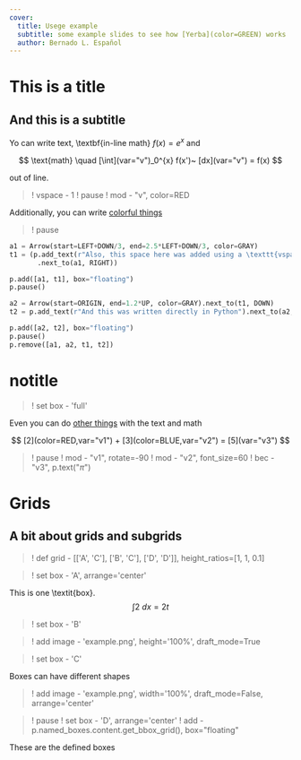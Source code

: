 ```yaml
---
cover:
  title: Usege example
  subtitle: some example slides to see how [Yerba](color=GREEN) works
  author: Bernado L. Español
---
```


This is a title
======================================================================
And this is a subtitle
-------------------

Yo can write text, \textbf{in-line math} $f(x) = e^{x}$ and

$$
  \text{math} \quad [\int](var="v")_0^{x} f(x')~ [dx](var="v") = f(x)
$$

out of line.

>! vspace - 1
>! pause
>! mod - "v", color=RED

Additionally, you can write [colorful things](color=BLUE)

>! pause

```python mate
a1 = Arrow(start=LEFT+DOWN/3, end=2.5*LEFT+DOWN/3, color=GRAY)
t1 = (p.add_text(r"Also, this space here was added using a \texttt{vspace}")
       .next_to(a1, RIGHT))

p.add([a1, t1], box="floating")
p.pause()

a2 = Arrow(start=ORIGIN, end=1.2*UP, color=GRAY).next_to(t1, DOWN)
t2 = p.add_text(r"And this was written directly in Python").next_to(a2, DOWN)

p.add([a2, t2], box="floating")
p.pause()
p.remove([a1, a2, t1, t2])
```


# notitle

>! set box - 'full'

Even you can do [other things](fill_color=[WHITE,GREEN,WHITE]) with the text and math

$$
  [2](color=RED,var="v1") + [3](color=BLUE,var="v2")
  = [5](var="v3")
$$

>! pause
>! mod - "v1", rotate=-90
>! mod - "v2", font_size=60
>! bec - "v3", p.text("$\pi$")

Grids
======================================================================
A bit about grids and subgrids
---------------------------------

>! def grid - [['A', 'C'], ['B', 'C'], ['D', 'D']], height_ratios=[1, 1, 0.1]

>! set box - 'A', arrange='center'

This is one \textit{box}.
$$
    \int 2 ~d x = 2t
$$

>! set box - 'B'

>! add image - 'example.png', height='100%', draft_mode=True

>! set box - 'C'

Boxes can have different shapes
>! add image - 'example.png', width='100%', draft_mode=False, arrange='center'

>! pause
>! set box - 'D', arrange='center'
>! add - p.named_boxes.content.get_bbox_grid(), box="floating"

These are the defined boxes
